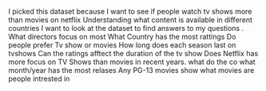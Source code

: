 I picked this dataset because I want to see if people watch tv shows more than movies on netflix Understanding what content is available in different countries I want to look at the dataset to find answers to my questions .
 What directors focus on most 
What Country has the most rattings 
Do people prefer Tv show or movies
How long does each season last on tvshows 
Can the ratings afftect the duration of the tv show
Does Netflix has more focus on TV Shows than movies in recent years.
what do the co
what month/year has the most relases 
Any PG-13 movies show
what movies are people intrested in 